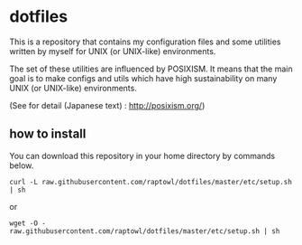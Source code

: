 # dotfiles

This is a repository that contains my configuration files and some utilities written by myself for UNIX (or UNIX-like) environments.

The set of these utilities are influenced by POSIXISM.
It means that the main goal is to make configs and utils which have high sustainability on many UNIX (or UNIX-like) environments.

(See for detail (Japanese text) : http://posixism.org/)

## how to install

You can download this repository in your home directory by commands below.
```
curl -L raw.githubusercontent.com/raptowl/dotfiles/master/etc/setup.sh | sh
```
or
```
wget -O - raw.githubusercontent.com/raptowl/dotfiles/master/etc/setup.sh | sh
```

